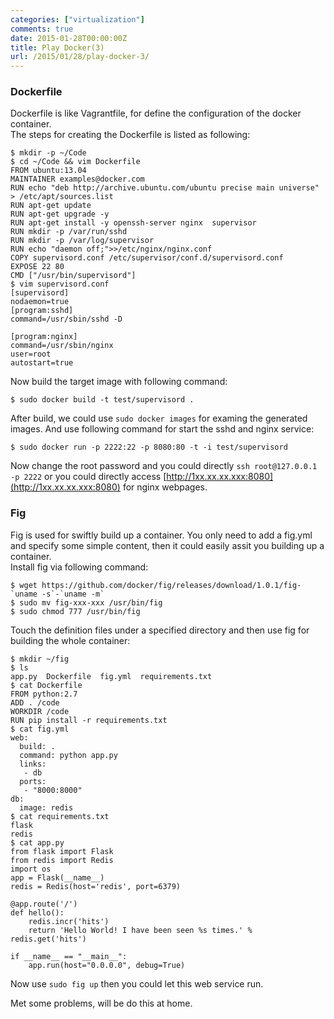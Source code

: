 ```yaml
---
categories: ["virtualization"]
comments: true
date: 2015-01-28T00:00:00Z
title: Play Docker(3)
url: /2015/01/28/play-docker-3/
---
```


### Dockerfile
Dockerfile is like Vagrantfile, for define the configuration of the docker container.    
The steps for creating the Dockerfile is listed as following:    

```
$ mkdir -p ~/Code
$ cd ~/Code && vim Dockerfile 
FROM ubuntu:13.04
MAINTAINER examples@docker.com
RUN echo "deb http://archive.ubuntu.com/ubuntu precise main universe" > /etc/apt/sources.list
RUN apt-get update
RUN apt-get upgrade -y
RUN apt-get install -y openssh-server nginx  supervisor
RUN mkdir -p /var/run/sshd
RUN mkdir -p /var/log/supervisor
RUN echo "daemon off;">>/etc/nginx/nginx.conf
COPY supervisord.conf /etc/supervisor/conf.d/supervisord.conf
EXPOSE 22 80
CMD ["/usr/bin/supervisord"]
$ vim supervisord.conf 
[supervisord]
nodaemon=true
[program:sshd]
command=/usr/sbin/sshd -D

[program:nginx]
command=/usr/sbin/nginx
user=root
autostart=true

```
Now build the target image with following command:    

```
$ sudo docker build -t test/supervisord .

```
After build, we could use `sudo docker images` for examing the generated images. And use following command for start the sshd and nginx service:    

```
$ sudo docker run -p 2222:22 -p 8080:80 -t -i test/supervisord

```
Now change the root password and you could directly `ssh root@127.0.0.1 -p 2222` or you could directly access [http://1xx.xx.xx.xxx:8080](http://1xx.xx.xx.xxx:8080) for nginx webpages.    

### Fig
Fig is used for swiftly build up a container. You only need to add a fig.yml and specify some simple content, then it could easily assit you building up a container.    
Install fig via following command:    

```
$ wget https://github.com/docker/fig/releases/download/1.0.1/fig-`uname -s`-`uname -m`
$ sudo mv fig-xxx-xxx /usr/bin/fig
$ sudo chmod 777 /usr/bin/fig

```
Touch the definition files under a specified directory and then use fig for building the whole container:    

```
$ mkdir ~/fig
$ ls
app.py  Dockerfile  fig.yml  requirements.txt
$ cat Dockerfile 
FROM python:2.7
ADD . /code
WORKDIR /code
RUN pip install -r requirements.txt
$ cat fig.yml 
web:
  build: .
  command: python app.py
  links:
   - db
  ports:
   - "8000:8000"
db:
  image: redis
$ cat requirements.txt 
flask
redis
$ cat app.py 
from flask import Flask
from redis import Redis
import os
app = Flask(__name__)
redis = Redis(host='redis', port=6379)

@app.route('/')
def hello():
    redis.incr('hits')
    return 'Hello World! I have been seen %s times.' % redis.get('hits')

if __name__ == "__main__":
    app.run(host="0.0.0.0", debug=True)

```
Now use `sudo fig up` then you could let this web service run.    

Met some problems, will be do this at home.   
